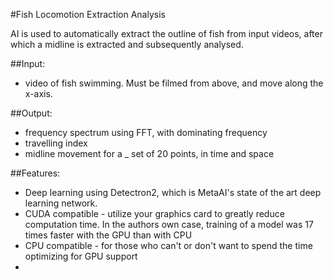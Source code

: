 #Fish Locomotion Extraction Analysis

AI is used to automatically extract the outline of fish from input videos, after which a midline is extracted and subsequently analysed. 

##Input:
- video of fish swimming. Must be filmed from above, and move along the x-axis. 

##Output:
- frequency spectrum using FFT, with dominating frequency
- travelling index
- midline movement for a _ set of 20 points, in time and space

##Features:
- Deep learning using Detectron2, which is MetaAI's state of the art deep learning network.
- CUDA compatible - utilize your graphics card to greatly reduce computation time. In the authors own case, training of a model was 17 times faster with the GPU than with CPU
- CPU compatible - for those who can't or don't want to spend the time optimizing for GPU support
- 
